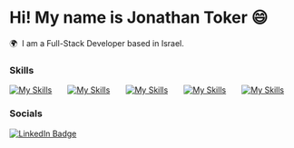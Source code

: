 Hi! My name is Jonathan Toker 😄
========================================================================================================================================

🌍  I am a Full-Stack Developer based in Israel.
<br/>

### Skills

[![My Skills](https://skillicons.dev/icons?i=html,css)](https://skillicons.dev) &nbsp;&nbsp;&nbsp;&nbsp;&nbsp; [![My Skills](https://skillicons.dev/icons?i=js,ts)](https://skillicons.dev) &nbsp;&nbsp;&nbsp;&nbsp;&nbsp; [![My Skills](https://skillicons.dev/icons?i=react,next)](https://skillicons.dev) &nbsp;&nbsp;&nbsp;&nbsp;&nbsp; [![My Skills](https://skillicons.dev/icons?i=nodejs,mysql)](https://skillicons.dev) &nbsp;&nbsp;&nbsp;&nbsp;&nbsp; [![My Skills](https://skillicons.dev/icons?i=tailwind,cs)](https://skillicons.dev)
<br/>

### Socials

<div id="badges">
  <a href="https://www.linkedin.com/in/jonathan-toker-073607170/">
    <img src="https://img.shields.io/badge/LinkedIn-blue?style=for-the-badge&logo=linkedin&logoColor=white" alt="LinkedIn Badge"/>
  </a>
</div>
